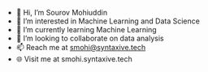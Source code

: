 - 👋 Hi, I’m Sourov Mohiuddin
- 👀 I’m interested in Machine Learning and Data Science
- 🌱 I’m currently learning Machine Learning
- 💞️ I’m looking to collaborate on data analysis
- 📫 Reach me at smohi@syntaxive.tech
- 🌐 Visit me at smohi.syntaxive.tech

<!---
smohi/smohi is a ✨ special ✨ repository because its `README.md` (this file) appears on your GitHub profile.
You can click the Preview link to take a look at your changes.
--->
